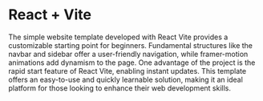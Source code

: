# React + Vite

The simple website template developed with React Vite provides a customizable starting point for beginners.
Fundamental structures like the navbar and sidebar offer a user-friendly navigation, while framer-motion animations add dynamism to the page. 
One advantage of the project is the rapid start feature of React Vite, enabling instant updates. 
This template offers an easy-to-use and quickly learnable solution, making it an ideal platform for those looking to enhance their web development skills.